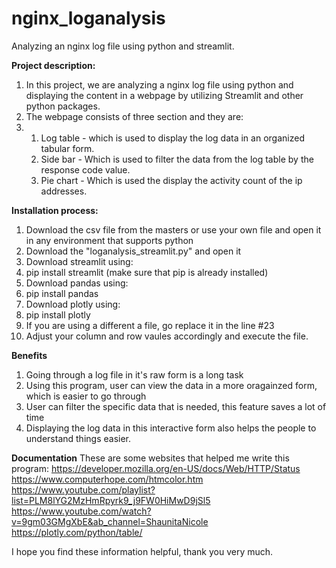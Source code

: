# nginx_loganalysis
Analyzing an nginx log file using python and streamlit.

**Project description:**
1. In this project, we are analyzing a nginx log file using python and displaying the content in a webpage by utilizing Streamlit and other python packages.
2. The webpage consists of three section and they are:
3. 1. Log table - which is used to display the log data in an organized tabular form.
   2. Side bar  - Which is used to filter the data from the log table by the response code value.
   3. Pie chart - Which is used the display the activity count of the ip addresses.

**Installation process:**
1. Download the csv file from the masters or use your own file and open it in any environment that supports python
2. Download the "loganalysis_streamlit.py" and open it
3. Download streamlit using:
 1. pip install streamlit (make sure that pip is already installed)
4. Download pandas using:
 1. pip install pandas 
5. Download plotly using:
 1. pip install plotly
7. If you are using a different a file, go replace it in the line #23
8. Adjust your column and row vaules accordingly and execute the file.
 
 **Benefits**
1. Going through a log file in it's raw form is a long task
2. Using this program, user can view the data in a more oragainzed form, which is easier to go through
3. User can filter the specific data that is needed, this feature saves a lot of time
4. Displaying the log data in this interactive form also helps the people to understand things easier.

**Documentation**
These are some websites that helped me write this program:
https://developer.mozilla.org/en-US/docs/Web/HTTP/Status
https://www.computerhope.com/htmcolor.htm
https://www.youtube.com/playlist?list=PLM8lYG2MzHmRpyrk9_j9FW0HiMwD9jSl5
https://www.youtube.com/watch?v=9gm03GMgXbE&ab_channel=ShaunitaNicole
https://plotly.com/python/table/

I hope you find these information helpful, thank you very much.
